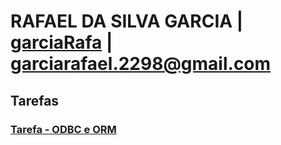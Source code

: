 # RAFAEL DA SILVA GARCIA | [garciaRafa](https://github.com/garciaRafa) | garciarafael.2298@gmail.com

## Tarefas

### [Tarefa - ODBC e ORM](https://github.com/garciaRafa/bsi-tasks/blob/master/database/20241/tarefas/orm/tarefa-orm.md)